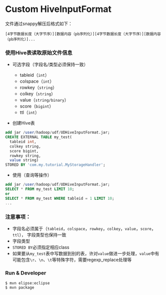 Custom HiveInputFormat
===========================

文件通过snappy解压后格式如下：

```
[4字节数据长度（大字节序）][数据内容（pb序列化）][4字节数据长度（大字节序）][数据内容（pb序列化）]...
```

### 使用Hive表读取原始文件信息

* 可选字段（字段名/类型必须保持一致）
  * tableid（`int`）
  * colspace（`int`）
  * rowkey（`string`）
  * colkey（`string`）
  * value（`string/binary`）
  * score（`bigint`）
  * ttl（`int`）


* 创建Hive表

```sql  
add jar /user/hadoop/udf/UDHiveInputFormat.jar;
CREATE EXTERNAL TABLE my_test(
  tableid int,
  colkey string,
  score bigint,
  rowkey string,
  value string)
STORED BY 'com.my.tutorial.MyStorageHandler';
```  

* 使用（查询等操作）  

```sql
add jar /user/hadoop/udf/UDHiveInputFormat.jar;
SELECT * FROM my_test LIMIT 10;
or
SELECT * FROM my_test WHERE tableid = 1 LIMIT 10;
...
```    

### 注意事项：  
* 字段名必须属于（`tableid`，`colspace`，`rowkey`，`colkey`，`value`，`score`，`ttl`）， 字段类型也保持一致  
* 字段类型  
* `STORED BY`必须指定相应class  
* 如果要从`my_test`表中写数据到别的表，许对`value`做进一步处理，`value`中有可能包含`\r`、`\n`、`\t`等特殊字符，需要regexp_replace处理等  


### Run & Developer

```
$ mvn elipse:eclipse
$ mvn package
```